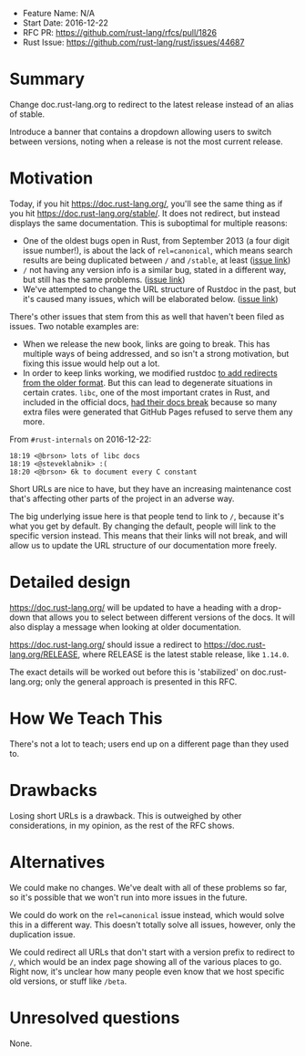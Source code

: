 - Feature Name: N/A
- Start Date: 2016-12-22
- RFC PR: https://github.com/rust-lang/rfcs/pull/1826
- Rust Issue: https://github.com/rust-lang/rust/issues/44687

# Summary
[summary]: #summary

Change doc.rust-lang.org to redirect to the latest release instead of an alias
of stable.

Introduce a banner that contains a dropdown allowing users to switch between versions,
noting when a release is not the most current release.

# Motivation
[motivation]: #motivation

Today, if you hit https://doc.rust-lang.org/, you'll see the same thing as if
you hit https://doc.rust-lang.org/stable/. It does not redirect, but instead
displays the same documentation. This is suboptimal for multiple reasons:

* One of the oldest bugs open in Rust, from September 2013 (a four digit issue
  number!), is about the lack of `rel=canonical`, which means search results
  are being duplicated between `/` and `/stable`, at least ([issue link][9461])
* `/` not having any version info is a similar bug, stated in a different way,
  but still has the same problems. ([issue link][14466])
* We've attempted to change the URL structure of Rustdoc in the past, but it's
  caused many issues, which will be elaborated below. ([issue link][34271])

[9461]: http://github.com/rust-lang/rust/issues/9461
[14466]: https://github.com/rust-lang/rust/issues/14466
[34271]: https://github.com/rust-lang/rust/issues/34271

There's other issues that stem from this as well that haven't been filed as
issues. Two notable examples are:

* When we release the new book, links are going to break. This has multiple
  ways of being addressed, and so isn't a strong motivation, but fixing this
  issue would help out a lot.
* In order to keep links working, we modified rustdoc [to add redirects from
  the older format](https://github.com/rust-lang/rust/issues/35020). But this
  can lead to degenerate situations in certain crates. `libc`, one of the most
  important crates in Rust, and included in the official docs, [had their docs
  break](https://github.com/rust-lang/libc/pull/438) because so many extra
  files were generated that GitHub Pages refused to serve them any more.

From `#rust-internals` on 2016-12-22:

```text
18:19 <@brson> lots of libc docs
18:19 <@steveklabnik> :(
18:20 <@brson> 6k to document every C constant
```

Short URLs are nice to have, but they have an increasing maintenance cost
that's affecting other parts of the project in an adverse way.

The big underlying issue here is that people tend to link to `/`, because it's
what you get by default. By changing the default, people will link to the
specific version instead. This means that their links will not break, and will
allow us to update the URL structure of our documentation more freely.

# Detailed design
[design]: #detailed-design

https://doc.rust-lang.org/ will be updated to have a heading
with a drop-down that allows you to select between different versions of the docs. It
will also display a message when looking at older documentation.

https://doc.rust-lang.org/ should issue a redirect to https://doc.rust-lang.org/RELEASE,
where RELEASE is the latest stable release, like `1.14.0`.

The exact details will be worked out before this is 'stabilized' on doc.rust-lang.org;
only the general approach is presented in this RFC.

# How We Teach This
[how-we-teach-this]: #how-we-teach-this

There's not a lot to teach; users end up on a different page than they used to.

# Drawbacks
[drawbacks]: #drawbacks

Losing short URLs is a drawback. This is outweighed by other considerations,
in my opinion, as the rest of the RFC shows.

# Alternatives
[alternatives]: #alternatives

We could make no changes. We've dealt with all of these problems so far, so
it's possible that we won't run into more issues in the future.

We could do work on the `rel=canonical` issue instead, which would solve this
in a different way. This doesn't totally solve all issues, however, only
the duplication issue.

We could redirect all URLs that don't start with a version prefix to redirect to
`/`, which would be an index page showing all of the various places to go. Right
now, it's unclear how many people even know that we host specific old versions,
or stuff like `/beta`.

# Unresolved questions
[unresolved]: #unresolved-questions

None.
